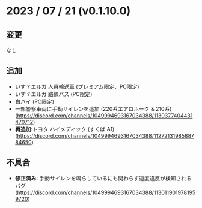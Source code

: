 # 2023 / 07 / 21 (v0.1.10.0)
## 変更
なし

## 追加
- いすゞエルガ 人員輸送車 (プレミアム限定、PC限定)
- いすゞエルガ 路線バス (PC限定)
- 白バイ (PC限定)
- 一部警察車両に手動サイレンを追加 (220系エアロホーク & 210系) (https://discord.com/channels/1049994693167034388/1130377404431470712)
- **再追加**:トヨタ ハイメディック (すくば A1) (https://discord.com/channels/1049994693167034388/1127213198588784650)

## 不具合
- **修正済み**: 手動サイレンを鳴らしているにも関わらず速度違反が検知されるバグ (https://discord.com/channels/1049994693167034388/1130119019781959720)
